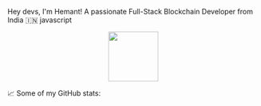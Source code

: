 Hey devs, I'm Hemant! A passionate Full-Stack Blockchain Developer from India 🇮🇳
javascript
<html>
<div id="header" align="center">
  <img src="https://media.giphy.com/media/M9gbBd9nbDrOTu1Mqx/giphy.gif" width="100"/>
</div></html>

📈 Some of my GitHub stats:


 
